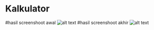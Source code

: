 # Kalkulator
#hasil screenshoot awal
![alt text](https://github.com/Bayurizqi-rpl27/Kalkulator/blob/master/Hasil%20Screenshoot%20Kalkulator.png)
#hasil screenshoot akhir
![alt text](https://github.com/Bayurizqi-rpl27/Kalkulator/blob/master/Hasil%20Akhir%20Screenshoot.png)

